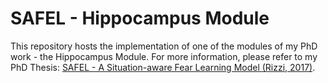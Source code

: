 # SAFEL - Hippocampus Module

This repository hosts the implementation of one of the modules of my PhD work - the Hippocampus Module. For more information, please refer to my PhD Thesis: [SAFEL - A Situation-aware Fear Learning Model (Rizzi, 2017)](https://kar.kent.ac.uk/65705/).
